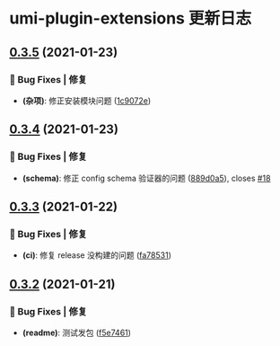 # umi-plugin-extensions 更新日志

## [0.3.5](https://github.com/arvinxx/umi-plugin-extensions/compare/v0.3.4...v0.3.5) (2021-01-23)


### 🐛 Bug Fixes | 修复

* **(杂项)**: 修正安装模块问题 ([1c9072e](https://github.com/arvinxx/umi-plugin-extensions/commit/1c9072e))

## [0.3.4](https://github.com/arvinxx/umi-plugin-extensions/compare/v0.3.3...v0.3.4) (2021-01-23)


### 🐛 Bug Fixes | 修复

* **(schema)**: 修正 config schema 验证器的问题 ([889d0a5](https://github.com/arvinxx/umi-plugin-extensions/commit/889d0a5)), closes [#18](https://github.com/arvinxx/umi-plugin-extensions/issues/18)

## [0.3.3](https://github.com/arvinxx/umi-plugin-extensions/compare/v0.3.2...v0.3.3) (2021-01-22)


### 🐛 Bug Fixes | 修复

* **(ci)**: 修复 release 没构建的问题 ([fa78531](https://github.com/arvinxx/umi-plugin-extensions/commit/fa78531))

## [0.3.2](https://github.com/arvinxx/umi-plugin-extensions/compare/v0.3.1...v0.3.2) (2021-01-21)

### 🐛 Bug Fixes | 修复

- **(readme)**: 测试发包 ([f5e7461](https://github.com/arvinxx/umi-plugin-extensions/commit/f5e7461))
